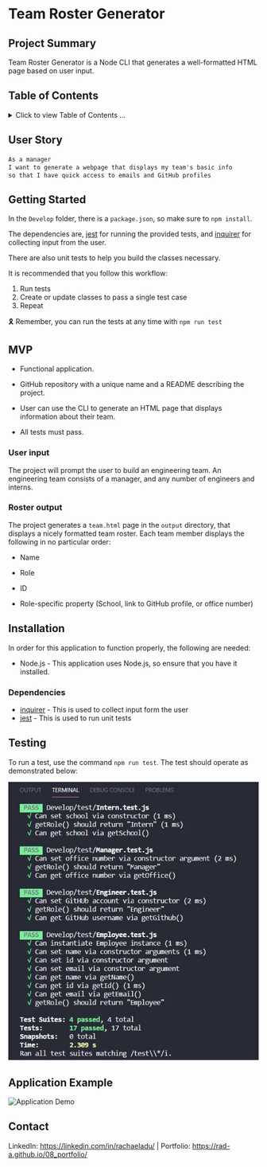 # Team Roster Generator

## Project Summary

Team Roster Generator is a Node CLI that generates a well-formatted HTML page based on user input. 

## Table of Contents 

<details>
 <summary>Click to view Table of Contents ...</summary>
 <p>

 - [Getting Started](#getting-started)
 - [MVP](#mvp)
 - [User Input](#user-input)
 - [Roster Output](#roster-output)
 - [Installation](#installation)
 - [Testing](#testing)
 - [Application Example](#application-example)
 - [Contact](#contact)


</p>
</details>


## User Story

```
As a manager
I want to generate a webpage that displays my team's basic info
so that I have quick access to emails and GitHub profiles
```

## Getting Started 

In the `Develop` folder, there is a `package.json`, so make sure to `npm install`.

The dependencies are, [jest](https://jestjs.io/) for running the provided tests, and [inquirer](https://www.npmjs.com/package/inquirer) for collecting input from the user.

There are also unit tests to help you build the classes necessary.

It is recommended that you follow this workflow:

1. Run tests
2. Create or update classes to pass a single test case
3. Repeat

🎗 Remember, you can run the tests at any time with `npm run test`

## MVP

* Functional application.

* GitHub repository with a unique name and a README describing the project.

* User can use the CLI to generate an HTML page that displays information about their team.

* All tests must pass.


### User input

The project will prompt the user to build an engineering team. An engineering
team consists of a manager, and any number of engineers and interns.

### Roster output

The project generates a `team.html` page in the `output` directory, that displays a nicely formatted team roster. Each team member displays the following in no particular order:

  * Name

  * Role

  * ID

  * Role-specific property (School, link to GitHub profile, or office number)

## Installation

In order for this application to function properly, the following are needed: 
- Node.js - This application uses Node.js, so ensure that you have it installed. 

### Dependencies
- [inquirer](https://www.npmjs.com/package/inquirer) - This is used to collect input form the user
- [jest](https://jestjs.io/) - This is used to run unit tests

## Testing
To run a test, use the command `npm run test`. The test should operate as demonstrated below: 

![Passed Test](Assets/img/passed-tests.jpg)

## Application Example

![Application Demo](Assets/demo/team-roster-generator-demo.gif)

## Contact 

LinkedIn: https://linkedin.com/in/rachaeladu/ | Portfolio: https://rad-a.github.io/08_portfolio/
